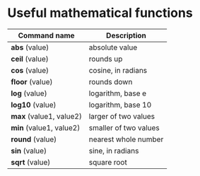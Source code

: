 # Useful mathematical functions

| Command name        | Description           |
|---------------------|-----------------------|
| **abs** (value)          | absolute value        |
| **ceil** (value)         | rounds up             |
| **cos** (value)          | cosine, in radians    |
| **floor** (value)        | rounds down           |
| **log** (value)          | logarithm, base e     |
| **log10** (value)        | logarithm, base 10    |
| **max** (value1, value2) | larger of two values  |
| **min** (value1, value2) | smaller of two values |
| **round** (value)        | nearest whole number  |
| **sin** (value)          | sine, in radians      |
| **sqrt** (value)         | square root           |
